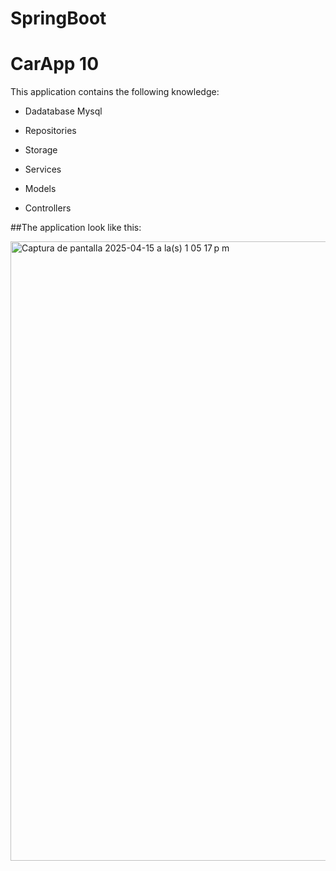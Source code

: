 # SpringBoot

# CarApp 10 

This application contains the following knowledge:

- Dadatabase Mysql

- Repositories

- Storage

- Services

- Models

- Controllers


##The application look like this:

<img width="991" alt="Captura de pantalla 2025-04-15 a la(s) 1 05 17 p m" src="https://github.com/user-attachments/assets/af6cfab4-4e3f-440d-836e-f85e0302a927" />
